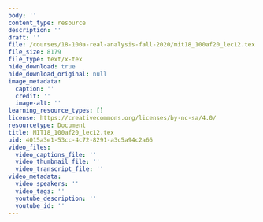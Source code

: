```yaml
---
body: ''
content_type: resource
description: ''
draft: ''
file: /courses/18-100a-real-analysis-fall-2020/mit18_100af20_lec12.tex
file_size: 8179
file_type: text/x-tex
hide_download: true
hide_download_original: null
image_metadata:
  caption: ''
  credit: ''
  image-alt: ''
learning_resource_types: []
license: https://creativecommons.org/licenses/by-nc-sa/4.0/
resourcetype: Document
title: MIT18_100af20_lec12.tex
uid: 4015a3e1-53cc-4c72-8291-a3c5a94c2a66
video_files:
  video_captions_file: ''
  video_thumbnail_file: ''
  video_transcript_file: ''
video_metadata:
  video_speakers: ''
  video_tags: ''
  youtube_description: ''
  youtube_id: ''
---
```

